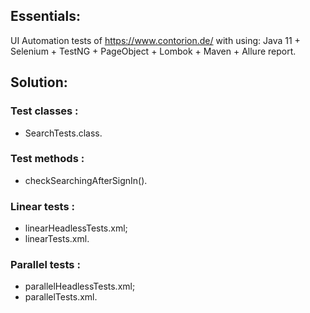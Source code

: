 ## Essentials:

UI Automation tests of https://www.contorion.de/ with using:
Java 11 + Selenium + TestNG + PageObject + Lombok + Maven + Allure report.

## Solution:

### Test classes :

- SearchTests.class.

### Test methods :

- checkSearchingAfterSignIn().

### Linear tests :

- linearHeadlessTests.xml;
- linearTests.xml.

### Parallel tests :

- parallelHeadlessTests.xml;
- parallelTests.xml.

